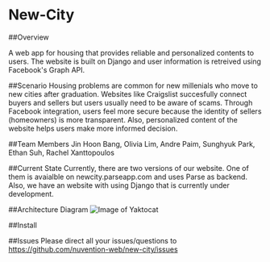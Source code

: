 # New-City

##Overview

A web app for housing that provides reliable and personalized contents to users. 
The website is built on Django and user information is retreived using Facebook's Graph API.

##Scenario 
Housing problems are common for new millenials who move to new cities after graduation. 
Websites like Craigslist succesfully connect buyers and sellers but users usually
need to be aware of scams. Through Facebook integration, users feel more secure 
because the identity of sellers (homeowners) is more transparent. Also, personalized 
content of the website helps users make more informed decision. 

##Team Members
Jin Hoon Bang, Olivia Lim, Andre Paim, Sunghyuk Park, Ethan Suh, Rachel Xanttopoulos

##Current State 
Currently, there are two versions of our website. One of them is avaialble on 
newcity.parseapp.com and uses Parse as backend. Also, we have an website with
using Django that is currently under development. 

##Architecture Diagram 
![Image of Yaktocat](https://github.com/nuvention-web/new-city/tree/master/img/architecture_diagram.png)


##Install 

##Issues
Please direct all your issues/questions to https://github.com/nuvention-web/new-city/issues
